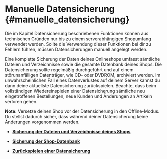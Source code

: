 # Manuelle Datensicherung {#manuelle_datensicherung}

Die im Kapitel Datensicherung beschriebenen Funktionen können aus technischen Gründen nur bis zu einem serverabhängigen Shopumfang verwendet werden. Sollte die Verwendung dieser Funktionen bei dir zu Fehlern führen, müssen Datensicherungen manuell angelegt werden.

Eine komplette Sicherung der Daten deines Onlineshops umfasst sämtliche Dateien und Verzeichnisse sowie die gesamte Datenbank deines Shops. Die Datensicherung sollte regelmäßig durchgeführt und auf einem störunanfälligen Datenträger, wie CD- oder DVDROM, archiviert werden. Im unwahrscheinlichen Fall eines Datenverlustes auf deinem Server kannst du dann deine aktuellste Datensicherung zurückspielen. Beachte, dass beim vollständigen Wiedereinspielen einer Datensicherung sämtliche neu eingetroffenen Bestellungen, neue Kunden und Änderungen an Artikeln verloren gehen.

**Note:** Versetze deinen Shop vor der Datensicherung in den Offline-Modus. Du stellst dadurch sicher, dass während deiner Datensicherung keine Änderungen vorgenommen werden.

-   **[Sicherung der Dateien und Verzeichnisse deines Shops](16_1_1_Sicherung_der_Dateien_und_Verzeichnisse_Ihres_Shops.md)**  

-   **[Sicherung der Shop-Datenbank](16_1_2_Sicherung_der_Shop_Datenbank.md)**  

-   **[Zurückspielen einer Datensicherung](16_1_3_Zurueckspielen_einer_Datensicherung.md)**  




